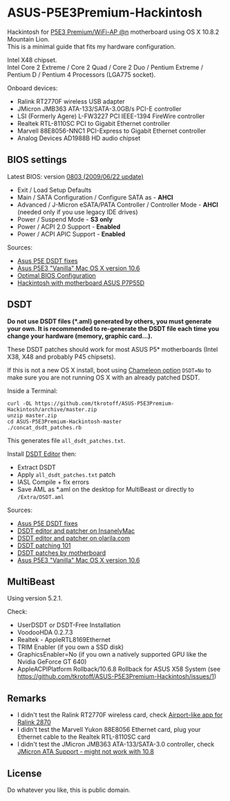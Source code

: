 # ASUS-P5E3Premium-Hackintosh

Hackintosh for [P5E3 Premium/WiFi-AP @n](http://www.asus.com/Motherboards/Intel_Socket_775/P5E3_PremiumWiFiAP_n/) motherboard using OS X 10.8.2 Mountain Lion.  
This is a minimal guide that fits my hardware configuration.

Intel X48 chipset.  
Intel Core 2 Extreme / Core 2 Quad / Core 2 Duo / Pentium Extreme / Pentium D / Pentium 4 Processors (LGA775 socket).

Onboard devices:

- Ralink RT2770F wireless USB adapter
- JMicron JMB363 ATA-133/SATA-3.0GB/s PCI-E controller
- LSI (Formerly Agere) L-FW3227 PCI IEEE-1394 FireWire controller
- Realtek RTL-8110SC PCI to Gigabit Ethernet controller
- Marvell 88E8056-NNC1 PCI-Express to Gigabit Ethernet controller
- Analog Devices AD1988B HD audio chipset

## BIOS settings

Latest BIOS: version [0803 (2009/06/22 update)](http://www.asus.com/Motherboards/Intel_Socket_775/P5E3_PremiumWiFiAP_n/#download)

- Exit / Load Setup Defaults
- Main / SATA Configuration / Configure SATA as - **AHCI**
- Advanced / J-Micron eSATA/PATA Controller / Controller Mode - **AHCI** (needed only if you use legacy IDE drives)
- Power / Suspend Mode - **S3 only**
- Power / ACPI 2.0 Support - **Enabled**
- Power / ACPI APIC Support - **Enabled**

Sources:

- [Asus P5E DSDT fixes](http://www.insanelymac.com/forum/index.php?showtopic=199816)
- [Asus P5E3 "Vanilla" Mac OS X version 10.6](http://www.insanelymac.com/forum/index.php?showtopic=182580)
- [Optimal BIOS Configuration](http://lnx2mac.blogspot.com/2010/07/optimal-bios-configuration.html)
- [Hackintosh with motherboard ASUS P7P55D](http://flying-dog.blogspot.com/2011/04/hackintosh-part-2-build-and-install.html)

## DSDT

**Do not use DSDT files (*.aml) generated by others, you must generate your own.
It is recommended to re-generate the DSDT file each time you change your hardware (memory, graphic card...).**

These DSDT patches should work for most ASUS P5* motherboards (Intel X38, X48 and probably P45 chipsets).

If this is not a new OS X install, boot using [Chameleon option](http://forge.voodooprojects.org/p/chameleon/source/tree/HEAD/trunk/doc/BootHelp.txt)
`DSDT=No` to make sure you are not running OS X with an already patched DSDT.

Inside a Terminal:

```
curl -OL https://github.com/tkrotoff/ASUS-P5E3Premium-Hackintosh/archive/master.zip
unzip master.zip
cd ASUS-P5E3Premium-Hackintosh-master
./concat_dsdt_patches.rb
```

This generates file `all_dsdt_patches.txt`.

Install [DSDT Editor](http://www.insanelymac.com/forum/topic/223205-dsdt-editor-and-patcher/) then:

- Extract DSDT
- Apply `all_dsdt_patches.txt` patch
- IASL Compile + fix errors
- Save AML as *.aml on the desktop for MultiBeast or directly to `/Extra/DSDT.aml`

Sources:

- [Asus P5E DSDT fixes](http://www.insanelymac.com/forum/index.php?showtopic=199816)
- [DSDT editor and patcher on InsanelyMac](http://www.insanelymac.com/forum/topic/223205-dsdt-editor-and-patcher/)
- [DSDT editor and patcher on olarila.com](http://olarila.com/forum/viewtopic.php?f=7&t=62)
- [DSDT patching 101](http://olarila.com/forum/viewtopic.php?f=19&t=634)
- [DSDT patches by motherboard](http://olarila.com/forum/packs.php)
- [Asus P5E3 "Vanilla" Mac OS X version 10.6](http://www.insanelymac.com/forum/topic/182580-asus-p5e3-vanilla-mac-os-x-version-106/)

## MultiBeast

Using version 5.2.1.

Check:

- UserDSDT or DSDT-Free Installation
- VoodooHDA 0.2.7.3
- Realtek - AppleRTL8169Ethernet
- TRIM Enabler (if you own a SSD disk)
- GraphicsEnabler=No (if you own a natively supported GPU like the Nvidia GeForce GT 640)
- AppleACPIPlatform Rollback/10.6.8 Rollback for ASUS X58 System (see https://github.com/tkrotoff/ASUS-P5E3Premium-Hackintosh/issues/1)

## Remarks

- I didn't test the Ralink RT2770F wireless card, check [Airport-like app for Ralink 2870](http://www.insanelymac.com/forum/topic/168984-airport-like-app-for-ralink-2870/)
- I didn't test the Marvell Yukon 88E8056 Ethernet card, plug your Ethernet cable to the Realtek RTL-8110SC card
- I didn't test the JMicron JMB363 ATA-133/SATA-3.0 controller, check [JMicron ATA Support - might not work with 10.8](http://tonymacx86.blogspot.fr/2010/03/jmicron-ata-support.html)

## License

Do whatever you like, this is public domain.
